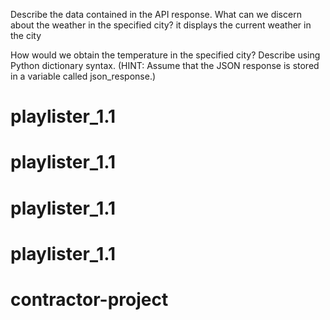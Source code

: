 Describe the data contained in the API response. What can we discern about the weather in the specified city? it displays the current weather in the city

How would we obtain the temperature in the specified city? Describe using Python dictionary syntax. (HINT: Assume that the JSON response is stored in a variable called json_response.)



# playlister_1.1
# playlister_1.1
# playlister_1.1
# playlister_1.1
# contractor-project

